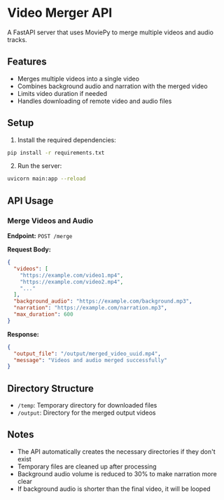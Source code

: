 # Video Merger API

A FastAPI server that uses MoviePy to merge multiple videos and audio tracks.

## Features

- Merges multiple videos into a single video
- Combines background audio and narration with the merged video
- Limits video duration if needed
- Handles downloading of remote video and audio files

## Setup

1. Install the required dependencies:

```bash
pip install -r requirements.txt
```

2. Run the server:

```bash
uvicorn main:app --reload
```

## API Usage

### Merge Videos and Audio

**Endpoint:** `POST /merge`

**Request Body:**

```json
{
  "videos": [
    "https://example.com/video1.mp4",
    "https://example.com/video2.mp4",
    "..."
  ],
  "background_audio": "https://example.com/background.mp3",
  "narration": "https://example.com/narration.mp3",
  "max_duration": 600
}
```

**Response:**

```json
{
  "output_file": "/output/merged_video_uuid.mp4",
  "message": "Videos and audio merged successfully"
}
```

## Directory Structure

- `/temp`: Temporary directory for downloaded files
- `/output`: Directory for the merged output videos

## Notes

- The API automatically creates the necessary directories if they don't exist
- Temporary files are cleaned up after processing
- Background audio volume is reduced to 30% to make narration more clear
- If background audio is shorter than the final video, it will be looped
